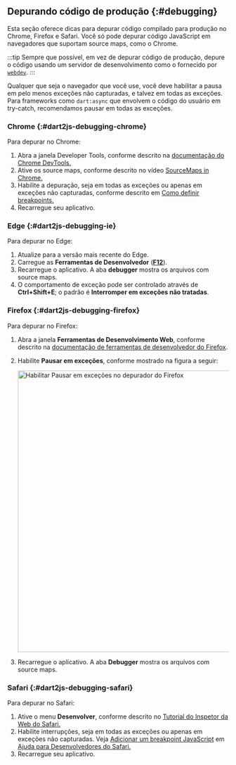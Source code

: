 <!-- ia-translate: true -->

## Depurando código de produção {:#debugging}

Esta seção oferece dicas para depurar código compilado para produção
no Chrome, Firefox e Safari. Você só pode depurar código JavaScript em
navegadores que suportam source maps, como o Chrome.

:::tip
Sempre que possível, em vez de depurar código de produção,
depure o código usando um servidor de desenvolvimento como o fornecido por [`webdev`][`webdev`].
:::

[`webdev`]: /tools/webdev

Qualquer que seja o navegador que você use, você deve habilitar a pausa em pelo menos
exceções não capturadas, e talvez em todas as exceções.
Para frameworks como `dart:async` que envolvem o código do usuário em try-catch,
recomendamos pausar em todas as exceções.

[debugging web apps]: /web/debugging

### Chrome {:#dart2js-debugging-chrome}

Para depurar no Chrome:

1. Abra a janela Developer Tools, conforme descrito na
   [documentação do Chrome DevTools.](https://developer.chrome.com/docs/devtools/)
2. Ative os source maps, conforme descrito no vídeo
   [SourceMaps in Chrome.](https://bit.ly/YugIUY)
3. Habilite a depuração, seja em todas as exceções ou apenas em exceções não capturadas,
   conforme descrito em
   [Como definir breakpoints.](https://developer.chrome.com/docs/devtools/javascript/breakpoints/)
4. Recarregue seu aplicativo.

### Edge {:#dart2js-debugging-ie}

Para depurar no Edge:

1. Atualize para a versão mais recente do Edge.
2. Carregue as **Ferramentas de Desenvolvedor** (**[F12](https://docs.microsoft.com/en-us/microsoft-edge/devtools-guide-chromium/landing/)**).
3. Recarregue o aplicativo. A aba **debugger** mostra os arquivos com source maps.
4. O comportamento de exceção pode ser controlado através de **Ctrl+Shift+E**;
   o padrão é **Interromper em exceções não tratadas**.

### Firefox {:#dart2js-debugging-firefox}

Para depurar no Firefox:

1. Abra a janela **Ferramentas de Desenvolvimento Web**, conforme descrito na
   [documentação de ferramentas de desenvolvedor do Firefox](https://firefox-source-docs.mozilla.org/devtools-user/index.html).
2. Habilite **Pausar em exceções**, conforme mostrado na figura a seguir:

   <img width="640px" src="/assets/img/ff-debug.png" alt="Habilitar Pausar em exceções no depurador do Firefox">

3. Recarregue o aplicativo. A aba **Debugger** mostra os arquivos com source maps.

### Safari {:#dart2js-debugging-safari}

Para depurar no Safari:

1. Ative o menu **Desenvolver**,
   conforme descrito no [Tutorial do Inspetor da Web do Safari.]({{site.apple-dev}}/library/archive/documentation/NetworkingInternetWeb/Conceptual/Web_Inspector_Tutorial/EnableWebInspector/EnableWebInspector.html)
2. Habilite interrupções, seja em todas as exceções ou apenas em exceções não capturadas.
   Veja [Adicionar um breakpoint JavaScript](https://support.apple.com/en-ca/guide/safari-developer/add-a-javascript-breakpoint-dev5e4caf347/mac) em [Ajuda para Desenvolvedores do Safari.](https://support.apple.com/en-ca/guide/safari-developer/welcome/mac)
3. Recarregue seu aplicativo.
